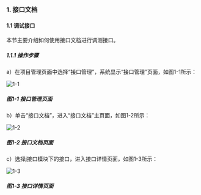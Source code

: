 ### 1. 接口文档

#### 1.1 调试接口

本节主要介绍如何使用接口文档进行调测接口。

##### 1.1.1 操作步骤

a）在项目管理页面中选择“接口管理”，系统显示“接口管理”页面，如图1-1所示：

![1-1](https://www.feisuanyz.com/fsimage/ks-image/ks_10-1_img.png)

##### 图1-1 接口管理页面

b）单击“接口文档”，进入“接口文档”主页面，如图1-2所示：

![1-2](https://www.feisuanyz.com/fsimage/ks-image/ks_10-2_img.png)

##### 图1-2 接口文档页面

c）选择j接口模块下的接口，进入接口详情页面，如图1-3所示：

![1-3](https://www.feisuanyz.com/fsimage/ks-image/ks_10-3_img.png)

##### 图1-3 接口详情页面
